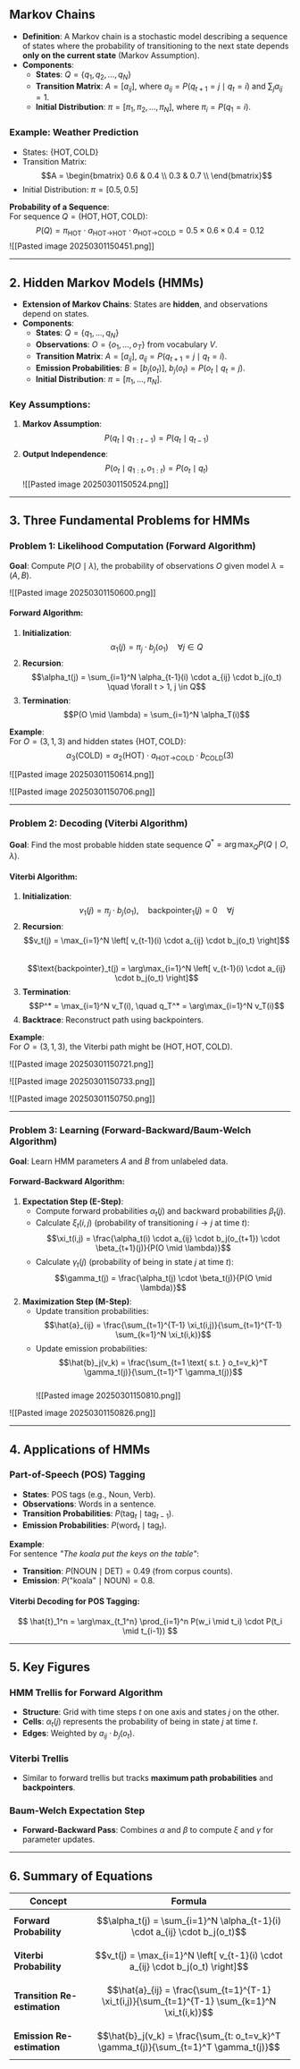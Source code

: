 
## **Markov Chains**
- **Definition**: A Markov chain is a stochastic model describing a sequence of states where the probability of transitioning to the next state depends **only on the current state** (Markov Assumption).  
- **Components**:
  - **States**: $Q = \{q_1, q_2, \dots, q_N\}$  
  - **Transition Matrix**: $A = [a_{ij}]$, where $a_{ij} = P(q_{t+1}=j \mid q_t=i)$ and $\sum_j a_{ij} = 1$.  
  - **Initial Distribution**: $\pi = [\pi_1, \pi_2, \dots, \pi_N]$, where $\pi_i = P(q_1=i)$.  

### **Example: Weather Prediction**
- States: $\{\text{HOT}, \text{COLD}\}$  
- Transition Matrix:  
  $$A = \begin{bmatrix}
  0.6 & 0.4 \\
  0.3 & 0.7 \\
  \end{bmatrix}$$  
- Initial Distribution: $\pi = [0.5, 0.5]$  

**Probability of a Sequence**:  
For sequence $Q = (\text{HOT}, \text{HOT}, \text{COLD})$:  
$$
P(Q) = \pi_{\text{HOT}} \cdot a_{\text{HOT→HOT}} \cdot a_{\text{HOT→COLD}} = 0.5 \times 0.6 \times 0.4 = 0.12
$$
![[Pasted image 20250301150451.png]]

---

## **2. Hidden Markov Models (HMMs)**
- **Extension of Markov Chains**: States are **hidden**, and observations depend on states.  
- **Components**:  
  - **States**: $Q = \{q_1, \dots, q_N\}$  
  - **Observations**: $O = \{o_1, \dots, o_T\}$ from vocabulary $V$.  
  - **Transition Matrix**: $A = [a_{ij}]$, $a_{ij} = P(q_{t+1}=j \mid q_t=i)$.  
  - **Emission Probabilities**: $B = [b_j(o_t)]$, $b_j(o_t) = P(o_t \mid q_t=j)$.  
  - **Initial Distribution**: $\pi = [\pi_1, \dots, \pi_N]$.  

### **Key Assumptions**:
1. **Markov Assumption**:  
   $$P(q_t \mid q_{1:t-1}) = P(q_t \mid q_{t-1})$$  
2. **Output Independence**:  
   $$P(o_t \mid q_{1:t}, o_{1:t}) = P(o_t \mid q_t)$$  ![[Pasted image 20250301150524.png]]

---

## **3. Three Fundamental Problems for HMMs**
### **Problem 1: Likelihood Computation (Forward Algorithm)**
**Goal**: Compute $P(O \mid \lambda)$, the probability of observations $O$ given model $\lambda = (A, B)$.  

![[Pasted image 20250301150600.png]]

#### **Forward Algorithm**:
1. **Initialization**:  
   $$\alpha_1(j) = \pi_j \cdot b_j(o_1) \quad \forall j \in Q$$  
2. **Recursion**:  
   $$\alpha_t(j) = \sum_{i=1}^N \alpha_{t-1}(i) \cdot a_{ij} \cdot b_j(o_t) \quad \forall t > 1, j \in Q$$  
3. **Termination**:  
   $$P(O \mid \lambda) = \sum_{i=1}^N \alpha_T(i)$$  

**Example**:  
For $O = (3, 1, 3)$ and hidden states $\{\text{HOT}, \text{COLD}\}$:  
$$
\alpha_3(\text{COLD}) = \alpha_2(\text{HOT}) \cdot a_{\text{HOT→COLD}} \cdot b_{\text{COLD}}(3)
$$

![[Pasted image 20250301150614.png]]

![[Pasted image 20250301150706.png]]

---

### **Problem 2: Decoding (Viterbi Algorithm)**
**Goal**: Find the most probable hidden state sequence $Q^* = \arg\max_Q P(Q \mid O, \lambda)$.  

#### **Viterbi Algorithm**:
1. **Initialization**:  
   $$v_1(j) = \pi_j \cdot b_j(o_1), \quad \text{backpointer}_1(j) = 0 \quad \forall j$$  
2. **Recursion**:  
   $$v_t(j) = \max_{i=1}^N \left[ v_{t-1}(i) \cdot a_{ij} \cdot b_j(o_t) \right]$$  
   $$\text{backpointer}_t(j) = \arg\max_{i=1}^N \left[ v_{t-1}(i) \cdot a_{ij} \cdot b_j(o_t) \right]$$  
3. **Termination**:  
   $$P^* = \max_{i=1}^N v_T(i), \quad q_T^* = \arg\max_{i=1}^N v_T(i)$$  
4. **Backtrace**: Reconstruct path using backpointers.  

**Example**:  
For $O = (3, 1, 3)$, the Viterbi path might be $(\text{HOT}, \text{HOT}, \text{COLD})$.  

![[Pasted image 20250301150721.png]]

![[Pasted image 20250301150733.png]]

![[Pasted image 20250301150750.png]]

---

### **Problem 3: Learning (Forward-Backward/Baum-Welch Algorithm)**
**Goal**: Learn HMM parameters $A$ and $B$ from unlabeled data.  

#### **Forward-Backward Algorithm**:
1. **Expectation Step (E-Step)**:  
   - Compute forward probabilities $\alpha_t(j)$ and backward probabilities $\beta_t(j)$.  
   - Calculate $\xi_t(i,j)$ (probability of transitioning $i→j$ at time $t$):  
     $$\xi_t(i,j) = \frac{\alpha_t(i) \cdot a_{ij} \cdot b_j(o_{t+1}) \cdot \beta_{t+1}(j)}{P(O \mid \lambda)}$$  
   - Calculate $\gamma_t(j)$ (probability of being in state $j$ at time $t$):  
     $$\gamma_t(j) = \frac{\alpha_t(j) \cdot \beta_t(j)}{P(O \mid \lambda)}$$  
2. **Maximization Step (M-Step)**:  
   - Update transition probabilities:  
     $$\hat{a}_{ij} = \frac{\sum_{t=1}^{T-1} \xi_t(i,j)}{\sum_{t=1}^{T-1} \sum_{k=1}^N \xi_t(i,k)}$$  
   - Update emission probabilities:  
     $$\hat{b}_j(v_k) = \frac{\sum_{t=1 \text{ s.t. } o_t=v_k}^T \gamma_t(j)}{\sum_{t=1}^T \gamma_t(j)}$$  
![[Pasted image 20250301150810.png]]

![[Pasted image 20250301150826.png]]

---

## **4. Applications of HMMs**
### **Part-of-Speech (POS) Tagging**
- **States**: POS tags (e.g., Noun, Verb).  
- **Observations**: Words in a sentence.  
- **Transition Probabilities**: $P(\text{tag}_t \mid \text{tag}_{t-1})$.  
- **Emission Probabilities**: $P(\text{word}_t \mid \text{tag}_t)$.  

**Example**:  
For sentence *"The koala put the keys on the table"*:  
- **Transition**: $P(\text{NOUN} \mid \text{DET}) = 0.49$ (from corpus counts).  
- **Emission**: $P(\text{"koala"} \mid \text{NOUN}) = 0.8$.  

#### **Viterbi Decoding for POS Tagging**:
$$
\hat{t}_1^n = \arg\max_{t_1^n} \prod_{i=1}^n P(w_i \mid t_i) \cdot P(t_i \mid t_{i-1})
$$

---

## **5. Key Figures**
### **HMM Trellis for Forward Algorithm**
- **Structure**: Grid with time steps $t$ on one axis and states $j$ on the other.  
- **Cells**: $\alpha_t(j)$ represents the probability of being in state $j$ at time $t$.  
- **Edges**: Weighted by $a_{ij} \cdot b_j(o_t)$.  

### **Viterbi Trellis**  
- Similar to forward trellis but tracks **maximum path probabilities** and **backpointers**.  

### **Baum-Welch Expectation Step**  
- **Forward-Backward Pass**: Combines $\alpha$ and $\beta$ to compute $\xi$ and $\gamma$ for parameter updates.  

---

## **6. Summary of Equations**
| Concept | Formula |  
|---|---|  
| **Forward Probability** | $$\alpha_t(j) = \sum_{i=1}^N \alpha_{t-1}(i) \cdot a_{ij} \cdot b_j(o_t)$$ |  
| **Viterbi Probability** | $$v_t(j) = \max_{i=1}^N \left[ v_{t-1}(i) \cdot a_{ij} \cdot b_j(o_t) \right]$$ |  
| **Transition Re-estimation** | $$\hat{a}_{ij} = \frac{\sum_{t=1}^{T-1} \xi_t(i,j)}{\sum_{t=1}^{T-1} \sum_{k=1}^N \xi_t(i,k)}$$ |  
| **Emission Re-estimation** | $$\hat{b}_j(v_k) = \frac{\sum_{t: o_t=v_k}^T \gamma_t(j)}{\sum_{t=1}^T \gamma_t(j)}$$ |  
